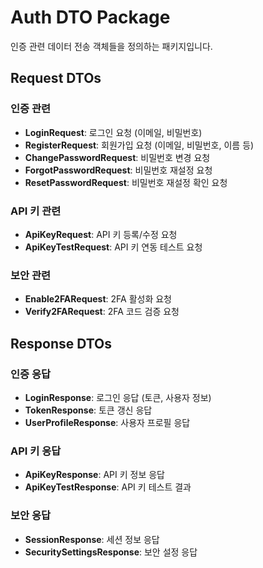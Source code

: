 # Auth DTO Package

인증 관련 데이터 전송 객체들을 정의하는 패키지입니다.

## Request DTOs

### 인증 관련
- **LoginRequest**: 로그인 요청 (이메일, 비밀번호)
- **RegisterRequest**: 회원가입 요청 (이메일, 비밀번호, 이름 등)
- **ChangePasswordRequest**: 비밀번호 변경 요청
- **ForgotPasswordRequest**: 비밀번호 재설정 요청
- **ResetPasswordRequest**: 비밀번호 재설정 확인 요청

### API 키 관련
- **ApiKeyRequest**: API 키 등록/수정 요청
- **ApiKeyTestRequest**: API 키 연동 테스트 요청

### 보안 관련
- **Enable2FARequest**: 2FA 활성화 요청
- **Verify2FARequest**: 2FA 코드 검증 요청

## Response DTOs

### 인증 응답
- **LoginResponse**: 로그인 응답 (토큰, 사용자 정보)
- **TokenResponse**: 토큰 갱신 응답
- **UserProfileResponse**: 사용자 프로필 응답

### API 키 응답
- **ApiKeyResponse**: API 키 정보 응답
- **ApiKeyTestResponse**: API 키 테스트 결과

### 보안 응답
- **SessionResponse**: 세션 정보 응답
- **SecuritySettingsResponse**: 보안 설정 응답